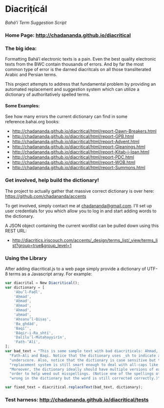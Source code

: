# Diacriṭícál
_Bahá’í Term Suggestion Script_

### Home Page: http://chadananda.github.io/diacritical




### The big idea:

Formatting Bahá’í electronic texts is a pain. Even the best quality electronic texts from the BWC contain thousands of errors. And by far the most common type of error is the darned diacritcals on all those transliterated Arabic and Persian terms.

This project attempts to address that fundamental problem by providing an automated replacement and suggestion system which can utilize a dictionary of authoritatively spelled terms.

#### Some Examples:

See how many errors the current dictionary can find in some reference.bahai.org books:
 
* http://chadananda.github.io/diacritical/html/report-Dawn-Breakers.html
* http://chadananda.github.io/diacritical/html/report-GPB.html
* http://chadananda.github.io/diacritical/html/report-Advent.html
* http://chadananda.github.io/diacritical/html/report-Gleanings.html
* http://chadananda.github.io/diacritical/html/report-Kitab-i-Iqan.html
* http://chadananda.github.io/diacritical/html/report-PDC.html
* http://chadananda.github.io/diacritical/html/report-WOB.html
* http://chadananda.github.io/diacritical/html/report-Summons.html



### Get involved, help build the dictionary!

The project to actually gather that massive correct dictionary is over here: https://github.com/chadananda/accents

To get involved, simply contact me at <chadananda@gmail.com>. I'll set up user credentials for you which allow you to log in and start adding words to the dictionary.

A JSON object containing the current wordlist can be pulled down using this REST URL:

  * http://diacritics.iriscouch.com/accents/_design/terms_list/_view/terms_list?group=true&group_level=1




### Using the Library

After adding diacritical.js to a web page simply provide a dictionary of UTF-8 terms as a Javascript array. For example:

```Javascript
var diacrital = New Diacritical();
var dictionary = [
    'Abu’l-Faḍl',
    'Aḥmad',
    'Aḥmad',
    'Aḥmad',
    'Ahmad',
    'aḥmad',
    'Aḥsanu’l-Qiṣaṣ',
    'Ba_ghdád',
    'Baqí‘',
    'Báqir-i-Ra_shtí',
    'Dalílu’l-Mutaḥayyirín',
    'Fatḥ-‘Alí',
];
var bad_text = "This is some sample text with bad diacriticals: Ahmad, Baghdad, "+
  "Fath-Ali and Baqi. Notice that the dictionary uses _sh to indicate an "+
  "underscore. Also, notice that the dictionary is case sensitive but the "+
  "replacement system is still smart enough to deal with all-caps like AHMAD. "+
  "Moreover, the dictionary ideally should have multiple versions of each word in "+
  "order to help weed out misspellings. (Notice one of the spellings of Ahmad is "+
  "wrong in the dictionary but the word is still corrected correctly.)";

var fixed_text = diacritical.replaceText(bad_text, dictionary);
```

### Test harness: http://chadananda.github.io/diacritical/tests


